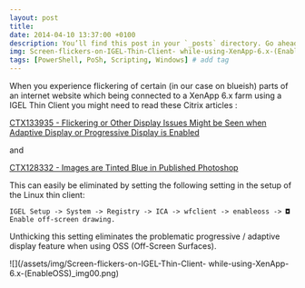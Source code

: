 ```yaml
---
layout: post
title: 
date: 2014-04-10 13:37:00 +0100
description: You’ll find this post in your `_posts` directory. Go ahead and edit it and re-build the site to see your changes. # Add post description (optional)
img: Screen-flickers-on-IGEL-Thin-Client- while-using-XenApp-6.x-(EnableOSS).png # Add image post (optional)
tags: [PowerShell, PoSh, Scripting, Windows] # add tag
---
```

When you experience flickering of certain (in our case on blueish) parts of an internet website which being connected to a XenApp 6.x farm using a IGEL Thin Client you might need to read these Citrix articles :

[CTX133935 - Flickering or Other Display Issues Might be Seen when Adaptive Display or Progressive Display is Enabled](http://support.citrix.com/article/CTX133935)


and

[CTX128332 - Images are Tinted Blue in Published Photoshop](http://support.citrix.com/article/CTX128332)


This can easily be eliminated by setting the following setting in the setup of the Linux thin client:

```
IGEL Setup -> System -> Registry -> ICA -> wfclient -> enableoss -> ◘ Enable off-screen drawing.
```

Unthicking this setting eliminates the problematic progressive / adaptive display feature when using OSS (Off-Screen Surfaces).

![](/assets/img/Screen-flickers-on-IGEL-Thin-Client- while-using-XenApp-6.x-(EnableOSS)_img00.png)
